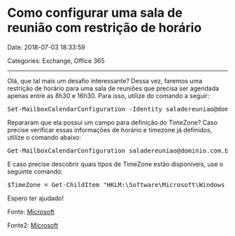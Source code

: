 # Como configurar uma sala de reunião com restrição de horário

Date: 2018-07-03 18:33:59

Categories: Exchange, Office 365

---

<p>Olá, que tal mais um desafio interessante? Dessa vez, faremos uma restrição de horário para uma sala de reuniões que precisa ser agendada apenas entre as 8h30 e 16h30. Para isso, utilize do comando a seguir:</p>
<pre>Set-MailboxCalendarConfiguration -Identity saladereuniao@dominio.com.br -WorkingHoursStartTime 08:30:00 -WorkingHoursEndTime 16:30:00 -WorkingHoursTimeZone "E. South America Standard Time"</pre>
<p>Repararam que ela possui um campo para definição do TimeZone? Caso precise verificar essas informações de horário e timezone já definidos, utilize o comando abaixo:</p>
<pre>Get-MailboxCalendarConfiguration saladereuniao@dominio.com.br |select *working*</pre>
<p>E caso precise descobrir quais tipos de TimeZone estão disponíveis, use o seguinte comando:</p>
<pre>$TimeZone = Get-ChildItem "HKLM:\Software\Microsoft\Windows NT\CurrentVersion\Time zones" | foreach {Get-ItemProperty $_.PSPath}; $TimeZone | sort Display | Format-Table -Auto PSChildname,Display</pre>
<p>Espero ter ajudado!</p>
<p>Fonte: <a href="https://docs.microsoft.com/en-us/powershell/module/exchange/client-access/set-mailboxcalendarconfiguration?view=exchange-ps">Microsoft</a></p>
<p>Fonte2: <a href="https://docs.microsoft.com/en-us/powershell/module/exchange/client-access/set-mailboxcalendarconfiguration?view=exchange-ps">Microsoft</a></p>
<p>&nbsp;</p>
<p>&nbsp;</p>
